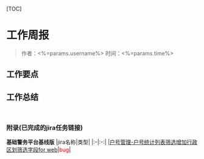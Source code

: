 [TOC]

# 工作周报 
> 作者：<%=params.username%>
> 时间：<%=params.time%>


## 工作要点






## 工作总结

```
 
```




### 附录(已完成的jira任务链接)

**基础警务平台基线版**
|jira名称|类型|
|:-|:-:|
|[户号管理-户号统计列表筛选增加行政区划筛选字段for web](http://41.196.99.33:8082/jira/browse/JCJW-1901?filter=11915)|<font color=red>bug</font>|

